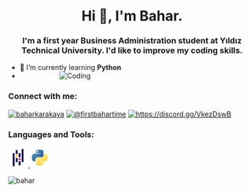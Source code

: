 
<h1 align="center">Hi 👋, I'm Bahar.</h1>
<h3 align="center">I'm a first year Business Administration student at Yıldız Technical University. I'd like to improve my coding skills.</h3>

- 🌱 I’m currently learning **Python**
- <img align="right" alt="Coding" width="400" src="https://cdn.discordapp.com/attachments/910256387668463631/1024086927189753997/20201216_151523.jpg">

<h3 align="left">Connect with me:</h3>
<p align="left">
<a href="https://linkedin.com/in/baharkarakaya" target="blank"><img align="center" src="https://raw.githubusercontent.com/rahuldkjain/github-profile-readme-generator/master/src/images/icons/Social/linked-in-alt.svg" alt="baharkarakaya" height="30" width="40" /></a>
<a href="https://medium.com/@firstbahartime" target="blank"><img align="center" src="https://raw.githubusercontent.com/rahuldkjain/github-profile-readme-generator/master/src/images/icons/Social/medium.svg" alt="@firstbahartime" height="30" width="40" /></a>
<a href="https://discord.gg/https://discord.gg/VkezDswB" target="blank"><img align="center" src="https://raw.githubusercontent.com/rahuldkjain/github-profile-readme-generator/master/src/images/icons/Social/discord.svg" alt="https://discord.gg/VkezDswB" height="30" width="40" /></a>
</p>

<h3 align="left">Languages and Tools:</h3>
<p align="left"> <a href="https://pandas.pydata.org/" target="_blank" rel="noreferrer"> <img src="https://raw.githubusercontent.com/devicons/devicon/2ae2a900d2f041da66e950e4d48052658d850630/icons/pandas/pandas-original.svg" alt="pandas" width="40" height="40"/> </a> <a href="https://www.python.org" target="_blank" rel="noreferrer"> <img src="https://raw.githubusercontent.com/devicons/devicon/master/icons/python/python-original.svg" alt="python" width="40" height="40"/> </a> </p>

<p><img align="center" src="https://github-readme-stats.vercel.app/api/top-langs?username=bahar&show_icons=true&locale=en&layout=compact" alt="bahar" /></p>
